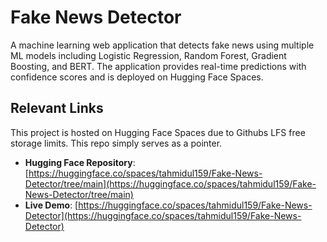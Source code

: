 # Fake News Detector

A machine learning web application that detects fake news using multiple ML models including Logistic Regression, Random Forest, Gradient Boosting, and BERT. The application provides real-time predictions with confidence scores and is deployed on Hugging Face Spaces.

## Relevant Links
This project is hosted on Hugging Face Spaces due to Githubs LFS free storage limits. This repo simply serves as a pointer.


- **Hugging Face Repository**: [https://huggingface.co/spaces/tahmidul159/Fake-News-Detector/tree/main](https://huggingface.co/spaces/tahmidul159/Fake-News-Detector/tree/main)
- **Live Demo**: [https://huggingface.co/spaces/tahmidul159/Fake-News-Detector](https://huggingface.co/spaces/tahmidul159/Fake-News-Detector)

